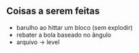 
## Coisas a serem feitas

- barulho ao hittar um bloco (sem explodir)
- rebater a bola baseado no ângulo
- arquivo -> level

